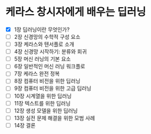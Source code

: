 # 케라스 창시자에게 배우는 딥러닝

- [X] 1장 딥러닝이란 무엇인가?
- [ ] 2장 신경망의 수학적 구성 요소
- [ ] 3장 케라스와 텐서플로 소개
- [ ] 4장 신경망 시작하기: 분류와 회귀
- [ ] 5장 머신 러닝의 기본 요소
- [ ] 6장 일반적인 머신 러닝 워크플로
- [ ] 7장 케라스 완전 정복
- [ ] 8장 컴퓨터 비전을 위한 딥러닝
- [ ] 9장 컴퓨터 비전을 위한 고급 딥러닝
- [ ] 10장 시계열을 위한 딥러닝
- [ ] 11장 텍스트를 위한 딥러닝
- [ ] 12장 생성 모델을 위한 딥러닝
- [ ] 13장 실전 문제 해결을 위한 모범 사례
- [ ] 14장 결론
